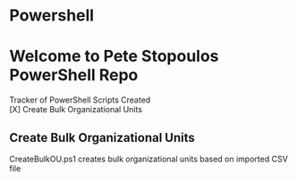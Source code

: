 # Powershell
<h1>Welcome to Pete Stopoulos PowerShell Repo</h1>
Tracker of PowerShell Scripts Created <br/>
[X] Create Bulk Organizational Units

<h2> Create Bulk Organizational Units</h2>
CreateBulkOU.ps1 creates bulk organizational units based on imported CSV file
